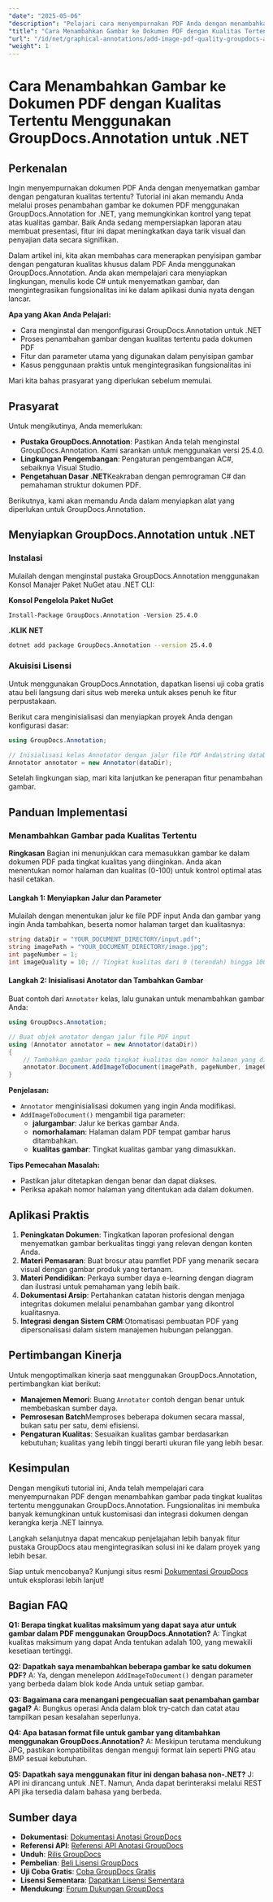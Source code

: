 ```yaml
---
"date": "2025-05-06"
"description": "Pelajari cara menyempurnakan PDF Anda dengan menambahkan gambar pada tingkat kualitas tertentu menggunakan GroupDocs.Annotation for .NET. Tingkatkan tampilan visual dokumen dan penyajian data."
"title": "Cara Menambahkan Gambar ke Dokumen PDF dengan Kualitas Tertentu Menggunakan GroupDocs.Annotation untuk .NET"
"url": "/id/net/graphical-annotations/add-image-pdf-quality-groupdocs-annotation-net/"
"weight": 1
---
```


# Cara Menambahkan Gambar ke Dokumen PDF dengan Kualitas Tertentu Menggunakan GroupDocs.Annotation untuk .NET

## Perkenalan

Ingin menyempurnakan dokumen PDF Anda dengan menyematkan gambar dengan pengaturan kualitas tertentu? Tutorial ini akan memandu Anda melalui proses penambahan gambar ke dokumen PDF menggunakan GroupDocs.Annotation for .NET, yang memungkinkan kontrol yang tepat atas kualitas gambar. Baik Anda sedang mempersiapkan laporan atau membuat presentasi, fitur ini dapat meningkatkan daya tarik visual dan penyajian data secara signifikan.

Dalam artikel ini, kita akan membahas cara menerapkan penyisipan gambar dengan pengaturan kualitas khusus dalam PDF Anda menggunakan GroupDocs.Annotation. Anda akan mempelajari cara menyiapkan lingkungan, menulis kode C# untuk menyematkan gambar, dan mengintegrasikan fungsionalitas ini ke dalam aplikasi dunia nyata dengan lancar.

**Apa yang Akan Anda Pelajari:**
- Cara menginstal dan mengonfigurasi GroupDocs.Annotation untuk .NET
- Proses penambahan gambar dengan kualitas tertentu pada dokumen PDF
- Fitur dan parameter utama yang digunakan dalam penyisipan gambar
- Kasus penggunaan praktis untuk mengintegrasikan fungsionalitas ini

Mari kita bahas prasyarat yang diperlukan sebelum memulai.

## Prasyarat

Untuk mengikutinya, Anda memerlukan:
- **Pustaka GroupDocs.Annotation**: Pastikan Anda telah menginstal GroupDocs.Annotation. Kami sarankan untuk menggunakan versi 25.4.0.
- **Lingkungan Pengembangan**: Pengaturan pengembangan AC#, sebaiknya Visual Studio.
- **Pengetahuan Dasar .NET**Keakraban dengan pemrograman C# dan pemahaman struktur dokumen PDF.

Berikutnya, kami akan memandu Anda dalam menyiapkan alat yang diperlukan untuk GroupDocs.Annotation.

## Menyiapkan GroupDocs.Annotation untuk .NET

### Instalasi

Mulailah dengan menginstal pustaka GroupDocs.Annotation menggunakan Konsol Manajer Paket NuGet atau .NET CLI:

**Konsol Pengelola Paket NuGet**
```shell
Install-Package GroupDocs.Annotation -Version 25.4.0
```

**\.KLIK NET**
```bash
dotnet add package GroupDocs.Annotation --version 25.4.0
```

### Akuisisi Lisensi

Untuk menggunakan GroupDocs.Annotation, dapatkan lisensi uji coba gratis atau beli langsung dari situs web mereka untuk akses penuh ke fitur perpustakaan.

Berikut cara menginisialisasi dan menyiapkan proyek Anda dengan konfigurasi dasar:

```csharp
using GroupDocs.Annotation;

// Inisialisasi kelas Annotator dengan jalur file PDF Anda\string dataDir = "YOUR_DOCUMENT_DIRECTORY/input.pdf";
Annotator annotator = new Annotator(dataDir);
```

Setelah lingkungan siap, mari kita lanjutkan ke penerapan fitur penambahan gambar.

## Panduan Implementasi

### Menambahkan Gambar pada Kualitas Tertentu

**Ringkasan**
Bagian ini menunjukkan cara memasukkan gambar ke dalam dokumen PDF pada tingkat kualitas yang diinginkan. Anda akan menentukan nomor halaman dan kualitas (0-100) untuk kontrol optimal atas hasil cetakan.

#### Langkah 1: Menyiapkan Jalur dan Parameter
Mulailah dengan menentukan jalur ke file PDF input Anda dan gambar yang ingin Anda tambahkan, beserta nomor halaman target dan kualitasnya:

```csharp
string dataDir = "YOUR_DOCUMENT_DIRECTORY/input.pdf";
string imagePath = "YOUR_DOCUMENT_DIRECTORY/image.jpg";
int pageNumber = 1;
int imageQuality = 10; // Tingkat kualitas dari 0 (terendah) hingga 100 (tertinggi)
```

#### Langkah 2: Inisialisasi Anotator dan Tambahkan Gambar
Buat contoh dari `Annotator` kelas, lalu gunakan untuk menambahkan gambar Anda:

```csharp
using GroupDocs.Annotation;

// Buat objek anotator dengan jalur file PDF input
using (Annotator annotator = new Annotator(dataDir))
{
    // Tambahkan gambar pada tingkat kualitas dan nomor halaman yang ditentukan
    annotator.Document.AddImageToDocument(imagePath, pageNumber, imageQuality);
}
```

**Penjelasan:**
- `Annotator` menginisialisasi dokumen yang ingin Anda modifikasi.
- `AddImageToDocument()` mengambil tiga parameter:
  - **jalurgambar**: Jalur ke berkas gambar Anda.
  - **nomorhalaman**: Halaman dalam PDF tempat gambar harus ditambahkan.
  - **kualitas gambar**: Tingkat kualitas gambar yang dimasukkan.

**Tips Pemecahan Masalah:**
- Pastikan jalur ditetapkan dengan benar dan dapat diakses.
- Periksa apakah nomor halaman yang ditentukan ada dalam dokumen.

## Aplikasi Praktis
1. **Peningkatan Dokumen**: Tingkatkan laporan profesional dengan menyematkan gambar berkualitas tinggi yang relevan dengan konten Anda.
2. **Materi Pemasaran**: Buat brosur atau pamflet PDF yang menarik secara visual dengan gambar produk yang tertanam.
3. **Materi Pendidikan**: Perkaya sumber daya e-learning dengan diagram dan ilustrasi untuk pemahaman yang lebih baik.
4. **Dokumentasi Arsip**: Pertahankan catatan historis dengan menjaga integritas dokumen melalui penambahan gambar yang dikontrol kualitasnya.
5. **Integrasi dengan Sistem CRM**:Otomatisasi pembuatan PDF yang dipersonalisasi dalam sistem manajemen hubungan pelanggan.

## Pertimbangan Kinerja
Untuk mengoptimalkan kinerja saat menggunakan GroupDocs.Annotation, pertimbangkan kiat berikut:
- **Manajemen Memori**: Buang `Annotator` contoh dengan benar untuk membebaskan sumber daya.
- **Pemrosesan Batch**Memproses beberapa dokumen secara massal, bukan satu per satu, demi efisiensi.
- **Pengaturan Kualitas**: Sesuaikan kualitas gambar berdasarkan kebutuhan; kualitas yang lebih tinggi berarti ukuran file yang lebih besar.

## Kesimpulan
Dengan mengikuti tutorial ini, Anda telah mempelajari cara menyempurnakan PDF dengan menambahkan gambar pada tingkat kualitas tertentu menggunakan GroupDocs.Annotation. Fungsionalitas ini membuka banyak kemungkinan untuk kustomisasi dan integrasi dokumen dengan kerangka kerja .NET lainnya.

Langkah selanjutnya dapat mencakup penjelajahan lebih banyak fitur pustaka GroupDocs atau mengintegrasikan solusi ini ke dalam proyek yang lebih besar.

Siap untuk mencobanya? Kunjungi situs resmi [Dokumentasi GroupDocs](https://docs.groupdocs.com/annotation/net/) untuk eksplorasi lebih lanjut!

## Bagian FAQ
**Q1: Berapa tingkat kualitas maksimum yang dapat saya atur untuk gambar dalam PDF menggunakan GroupDocs.Annotation?**
A: Tingkat kualitas maksimum yang dapat Anda tentukan adalah 100, yang mewakili kesetiaan tertinggi.

**Q2: Dapatkah saya menambahkan beberapa gambar ke satu dokumen PDF?**
A: Ya, dengan menelepon `AddImageToDocument()` dengan parameter yang berbeda dalam blok kode Anda untuk setiap gambar.

**Q3: Bagaimana cara menangani pengecualian saat penambahan gambar gagal?**
A: Bungkus operasi Anda dalam blok try-catch dan catat atau tampilkan pesan kesalahan seperlunya.

**Q4: Apa batasan format file untuk gambar yang ditambahkan menggunakan GroupDocs.Annotation?**
A: Meskipun terutama mendukung JPG, pastikan kompatibilitas dengan menguji format lain seperti PNG atau BMP sesuai kebutuhan.

**Q5: Dapatkah saya menggunakan fitur ini dengan bahasa non-.NET?**
J: API ini dirancang untuk .NET. Namun, Anda dapat berinteraksi melalui REST API jika tersedia dalam bahasa yang berbeda.

## Sumber daya
- **Dokumentasi**: [Dokumentasi Anotasi GroupDocs](https://docs.groupdocs.com/annotation/net/)
- **Referensi API**: [Referensi API Anotasi GroupDocs](https://reference.groupdocs.com/annotation/net/)
- **Unduh**: [Rilis GroupDocs](https://releases.groupdocs.com/annotation/net/)
- **Pembelian**: [Beli Lisensi GroupDocs](https://purchase.groupdocs.com/buy)
- **Uji Coba Gratis**: [Coba GroupDocs Gratis](https://releases.groupdocs.com/annotation/net/)
- **Lisensi Sementara**: [Dapatkan Lisensi Sementara](https://purchase.groupdocs.com/temporary-license/)
- **Mendukung**: [Forum Dukungan GroupDocs](https://forum.groupdocs.com/c/annotation/)